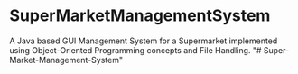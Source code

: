 # SuperMarketManagementSystem
A Java based GUI Management System for a Supermarket implemented using Object-Oriented Programming concepts and File Handling.
"# Super-Market-Management-System" 
